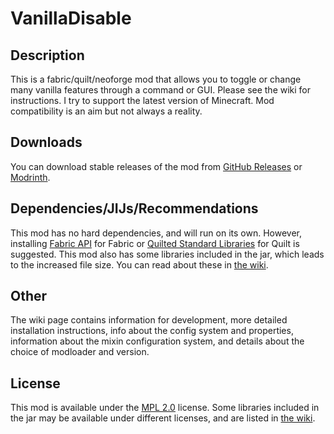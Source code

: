 # VanillaDisable

## Description

This is a fabric/quilt/neoforge mod that allows you to toggle or change many vanilla features through a command or GUI. Please see the wiki for instructions. I try to support the latest version of Minecraft. Mod compatibility is an aim but not always a reality.

## Downloads

You can download stable releases of the mod from [GitHub Releases](https://github.com/DragonEggBedrockBreaking/VanillaDisable/releases) or [Modrinth](https://modrinth.com/mod/vanilla-disable).

## Dependencies/JIJs/Recommendations

This mod has no hard dependencies, and will run on its own. However, installing [Fabric API](https://modrinth.com/mod/fabric-api) for Fabric or [Quilted Standard Libraries](https://modrinth.com/mod/qsl) for Quilt is suggested. This mod also has some libraries included in the jar, which leads to the increased file size. You can read about these in [the wiki](https://github.com/DragonEggBedrockBreaking/VanillaDisable/wiki/Dependencies#jij). 

## Other

The wiki page contains information for development, more detailed installation instructions, info about the config system and properties, information about the mixin configuration system, and details about the choice of modloader and version.

## License

This mod is available under the [MPL 2.0](LICENSE) license. Some libraries included in the jar may be available under different licenses, and are listed in [the wiki](https://github.com/DragonEggBedrockBreaking/VanillaDisable/wiki/Dependencies#jij).
